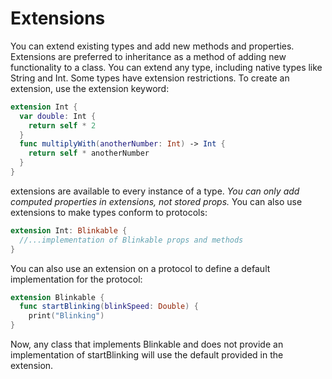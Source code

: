 # Extensions
You can extend existing types and add new methods and properties.
Extensions are preferred to inheritance as a method of adding new functionality to a class.
You can extend any type, including native types like String and Int.
Some types have extension restrictions.
To create an extension, use the extension keyword:
```swift
extension Int {
  var double: Int {
    return self * 2
  }
  func multiplyWith(anotherNumber: Int) -> Int {
    return self * anotherNumber
  }
}
```
extensions are available to every instance of a type.
*You can only add computed properties in extensions, not stored props.*
You can also use extensions to make types conform to protocols:
```swift
extension Int: Blinkable {
  //...implementation of Blinkable props and methods
}
```
You can also use an extension on a protocol to define a default implementation for the protocol:
```swift
extension Blinkable {
  func startBlinking(blinkSpeed: Double) {
    print("Blinking")
}
```
Now, any class that implements Blinkable and does not provide an implementation of startBlinking will use the default provided in the extension.

